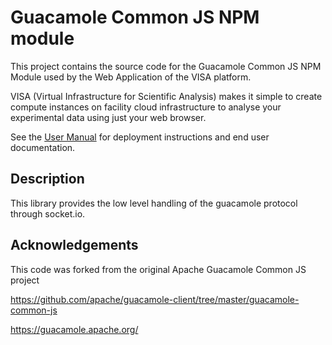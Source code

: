 # Guacamole Common JS NPM module

This project contains the source code for the Guacamole Common JS NPM Module used  by the Web Application of the VISA platform.

VISA (Virtual Infrastructure for Scientific Analysis) makes it simple to create compute instances on facility cloud infrastructure to analyse your experimental data using just your web browser.

See the [User Manual](https://visa.readthedocs.io/en/latest/) for deployment instructions and end user documentation.

## Description

This library provides the low level handling of the guacamole protocol through socket.io.

## Acknowledgements

This code was forked from the original Apache Guacamole Common JS project 

https://github.com/apache/guacamole-client/tree/master/guacamole-common-js

https://guacamole.apache.org/

